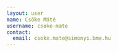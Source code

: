 ```yaml
---
layout: user
name: Csőke Máté
username: csoke-mate
contact:
  email: csoke.mate@simonyi.bme.hu
---
```

